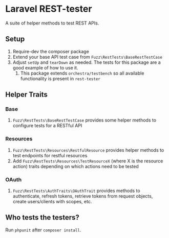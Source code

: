 Laravel REST-tester
====================
A suite of helper methods to test REST APIs.

## Setup
1. Require-dev the composer package
1. Extend your base API test case from `Fuzz\RestTests\BaseRestTestCase`
1. Adjust `setUp` and `tearDown` as needed. The tests for this package are a good example of how to use it.
   1. This package extends `orchestra/testbench` so all available functionality is present in `rest-tester` 

## Helper Traits
### Base
1. `Fuzz\RestTests\BaseRestTestCase` provides some helper methods to configure tests for a RESTful API

### Resources
1. `Fuzz\RestTests\Resources\RestfulResource` provides helper methods to test endpoints for restful resources
1. Add `Fuzz\RestTests\Resources\TestResourceX` (where X is the resource action) traits depending on which actions need to be tested

### OAuth
1. `Fuzz\RestTests\AuthTraits\OAuthTrait` provides methods to authenticate, refresh tokens, retrieve tokens from request objects, create users/clients with scopes, etc.

## Who tests the testers?
Run `phpunit` after `composer install`.
